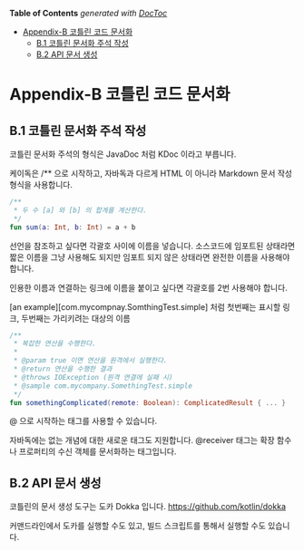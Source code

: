 <!-- START doctoc generated TOC please keep comment here to allow auto update -->
<!-- DON'T EDIT THIS SECTION, INSTEAD RE-RUN doctoc TO UPDATE -->
**Table of Contents**  *generated with [DocToc](https://github.com/thlorenz/doctoc)*

- [Appendix-B 코틀린 코드 문서화](#appendix-b-%EC%BD%94%ED%8B%80%EB%A6%B0-%EC%BD%94%EB%93%9C-%EB%AC%B8%EC%84%9C%ED%99%94)
  - [B.1 코틀린 문서화 주석 작성](#b1-%EC%BD%94%ED%8B%80%EB%A6%B0-%EB%AC%B8%EC%84%9C%ED%99%94-%EC%A3%BC%EC%84%9D-%EC%9E%91%EC%84%B1)
  - [B.2 API 문서 생성](#b2-api-%EB%AC%B8%EC%84%9C-%EC%83%9D%EC%84%B1)

<!-- END doctoc generated TOC please keep comment here to allow auto update -->

# Appendix-B 코틀린 코드 문서화

## B.1 코틀린 문서화 주석 작성

코틀린 문서화 주석의 형식은 JavaDoc 처럼 KDoc 이라고 부릅니다.

케이독은 /** 으로 시작하고, 자바독과 다르게 HTML 이 아니라 Markdown 문서 작성 형식을 사용합니다.

```kotlin
/**
 * 두 수 [a] 와 [b] 의 합계를 계산한다.
 */
fun sum(a: Int, b: Int) = a + b
```

선언을 참조하고 싶다면 각괄호 사이에 이름을 넣습니다. 소스코드에 임포트된 상태라면 짧은 이름을 그냥 사용해도 되지만 임포트 되지 않은 상태라면 완전한 이름을 사용해야 합니다.

인용한 이름과 연결하는 링크에 이름을 붙이고 싶다면 각괄호를 2번 사용해야 합니다.

[an example][com.mycompnay.SomthingTest.simple] 처럼 첫번째는 표시할 링크, 두번째는 가리키려는 대상의 이름

```kotlin
/**
 * 복잡한 연산을 수행한다.
 * 
 * @param true 이면 연산을 원격에서 실행한다.
 * @return 연산을 수행한 결과
 * @throws IOException (원격 연결에 실패 시)
 * @sample com.mycompany.SomethingTest.simple
 */
fun somethingComplicated(remote: Boolean): ComplicatedResult { ... }
```

@ 으로 시작하는 태그를 사용할 수 있습니다.

자바독에는 없는 개념에 대한 새로운 태그도 지원합니다. @receiver 태그는 확장 함수나 프로퍼티의 수신 객체를 문서화하는 태그입니다.

## B.2 API 문서 생성

코틀린의 문서 생성 도구는 도카 Dokka 입니다. https://github.com/kotlin/dokka

커맨드라인에서 도카를 실행할 수도 있고, 빌드 스크립트를 통해서 실행할 수도 있습니다.
